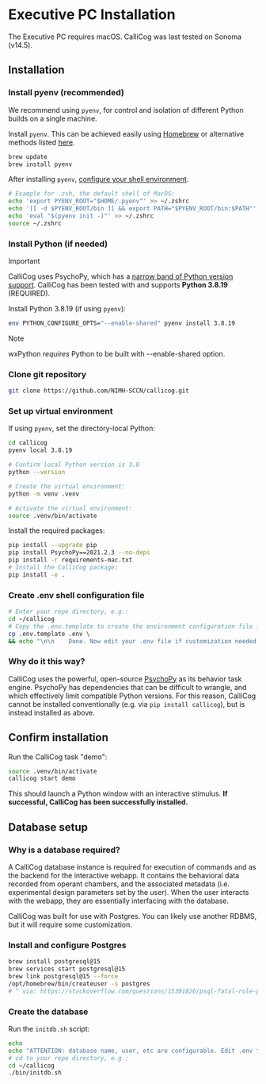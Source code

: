 # Executive PC Installation

The Executive PC requires macOS. CalliCog was last tested on Sonoma (v14.5).

## Installation

### Install pyenv (recommended)
We recommend using `pyenv`, for control and isolation of different Python builds on a single machine.

Install `pyenv`. This can be achieved easily using [Homebrew](https://brew.sh/) or alternative methods listed [here](https://github.com/pyenv/pyenv#installation).

```sh
brew update
brew install pyenv
```

After installing `pyenv`, [configure your shell environment](https://github.com/pyenv/pyenv?tab=readme-ov-file#set-up-your-shell-environment-for-pyenv).

```sh
# Example for .zsh, the default shell of MacOS:
echo 'export PYENV_ROOT="$HOME/.pyenv"' >> ~/.zshrc
echo '[[ -d $PYENV_ROOT/bin ]] && export PATH="$PYENV_ROOT/bin:$PATH"' >> ~/.zshrc
echo 'eval "$(pyenv init -)"' >> ~/.zshrc
source ~/.zshrc
```

### Install Python (if needed)
>[!Important]
> CalliCog uses PsychoPy, which has a [narrow band of Python version support](https://www.psychopy.org/download.html#pip-install). CalliCog has been tested with and supports **Python 3.8.19** (REQUIRED).

Install Python 3.8.19 (if using `pyenv`):
```sh
env PYTHON_CONFIGURE_OPTS="--enable-shared" pyenv install 3.8.19
```
> [!NOTE]
> wxPython *requires* Python to be built with --enable-shared option.

### Clone git repository
```sh
git clone https://github.com/NIMH-SCCN/callicog.git
```

### Set up virtual environment
If using `pyenv`, set the directory-local Python:
```sh
cd callicog
pyenv local 3.8.19
```

```sh
# Confirm local Python version is 3.8
python --version

# Create the virtual environment:
python -m venv .venv

# Activate the virtual environment:
source .venv/bin/activate
```

Install the required packages:
```sh
pip install --upgrade pip
pip install PsychoPy==2021.2.3 --no-deps
pip install -r requirements-mac.txt
# Install the CalliCog package:
pip install -e .
```

### Create .env shell configuration file
```sh
# Enter your repo directory, e.g.:
cd ~/callicog
# Copy the .env.template to create the environment configuration file for this instance
cp .env.template .env \
&& echo "\n\n    Done. Now edit your .env file if customization needed for this environment (e.g. directory location, database name etc)."
```

### Why do it this way?
CalliCog uses the powerful, open-source [PsychoPy](https://www.psychopy.org/index.html) as its behavior task engine. PsychoPy has dependencies that can be difficult to wrangle, and which effectively limit compatible Python versions. For this reason, CalliCog cannot be installed conventionally (e.g. via `pip install callicog`), but is instead installed as above.

## Confirm installation
Run the CalliCog task "demo":

```sh
source .venv/bin/activate
callicog start demo
```
This should launch a Python window with an interactive stimulus. **If successful, CalliCog has been successfully installed.**

## Database setup

### Why is a database required?
A CalliCog database instance is required for execution of commands and as the
backend for the interactive webapp. It contains the behavioral data recorded from operant chambers, and the associated metadata (i.e. experimental design parameters set by the user). 
When the user interacts with the webapp, they are essentially interfacing with the database.

CalliCog was built for use with Postgres. You can likely use another RDBMS, but it will require some customization.

### Install and configure Postgres
```sh
brew install postgresql@15
brew services start postgresql@15
brew link postgresql@15 --force
/opt/homebrew/bin/createuser -s postgres
# ^ via: https://stackoverflow.com/questions/15301826/psql-fatal-role-postgres-does-not-exist
```

### Create the database
Run the `initdb.sh` script:
```sh
echo
echo "ATTENTION: database name, user, etc are configurable. Edit .env to customize before creating."
# cd to your repo directory, e.g.:
cd ~/callicog
./bin/initdb.sh
```
